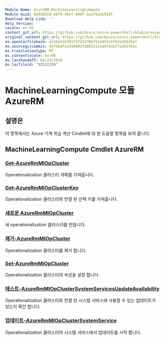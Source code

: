 ```yaml
---
Module Name: AzureRM.MachineLearningCompute
Module Guid: bb030259-49f9-46ef-806f-2a3f5a2e018f
Download Help Link: ''
Help Version: ''
Locale: en-US
content_git_url: https://github.com/Azure/azure-powershell/blob/preview/src/ResourceManager/MachineLearningCompute/Commands.MachineLearningCompute/help/AzureRM.MachineLearningCompute.md
original_content_git_url: https://github.com/Azure/azure-powershell/blob/preview/src/ResourceManager/MachineLearningCompute/Commands.MachineLearningCompute/help/AzureRM.MachineLearningCompute.md
ms.openlocfilehash: ec5b241b3017472d170bf52a852cbf62ed3616af
ms.sourcegitcommit: 43f4bdf2a59dd82fd881512aa9761bf72eb5703c
ms.translationtype: MT
ms.contentlocale: ko-KR
ms.lasthandoff: 04/23/2019
ms.locfileid: "93522299"
---
```

# MachineLearningCompute 모듈 AzureRM
## 설명은
이 항목에서는 Azure 기계 학습 계산 Cmdlet에 대 한 도움말 항목을 보여 줍니다.

## MachineLearningCompute Cmdlet AzureRM
### [Get-AzureRmMlOpCluster](Get-AzureRmMlOpCluster.md)
Operationalization 클러스터 개체를 가져옵니다.

### [Get-AzureRmMlOpClusterKey](Get-AzureRmMlOpClusterKey.md)
Operationalization 클러스터와 연결 된 선택 키를 가져옵니다.

### [새로운 AzureRmMlOpCluster](New-AzureRmMlOpCluster.md)
새 operationalization 클러스터를 만듭니다.

### [제거-AzureRmMlOpCluster](Remove-AzureRmMlOpCluster.md)
Operationalization 클러스터를 제거 합니다.

### [Set-AzureRmMlOpCluster](Set-AzureRmMlOpCluster.md)
Operationalization 클러스터의 속성을 설정 합니다.

### [테스트-AzureRmMlOpClusterSystemServicesUpdateAvailability](Test-AzureRmMlOpClusterSystemServicesUpdateAvailability.md)
Operationalization 클러스터와 연결 된 시스템 서비스에 사용할 수 있는 업데이트가 있는지 확인 합니다.

### [업데이트-AzureRmMlOpClusterSystemService](Update-AzureRmMlOpClusterSystemService.md)
Operationalization 클러스터의 시스템 서비스에서 업데이트를 시작 합니다.

